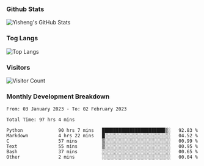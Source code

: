 ### Github Stats
![Yisheng's GitHub Stats](https://github-readme-stats-9qabuvhk1-gongyisheng.vercel.app/api?username=gongyisheng&count_private=true&show_icons=true)
### Tog Langs
![Top Langs](https://github-readme-stats-9qabuvhk1-gongyisheng.vercel.app/api/top-langs/?username=gongyisheng&layout=compact)
### Visitors
![Visitor Count](https://profile-counter.glitch.me/gongyisheng/count.svg)
### Monthly Development Breakdown
<!--START_SECTION:waka-->

```text
From: 03 January 2023 - To: 02 February 2023

Total Time: 97 hrs 4 mins

Python             90 hrs 7 mins   ███████████████████████▒░   92.83 %
Markdown           4 hrs 22 mins   █░░░░░░░░░░░░░░░░░░░░░░░░   04.52 %
C                  57 mins         ▒░░░░░░░░░░░░░░░░░░░░░░░░   00.99 %
Text               55 mins         ▒░░░░░░░░░░░░░░░░░░░░░░░░   00.95 %
Bash               37 mins         ░░░░░░░░░░░░░░░░░░░░░░░░░   00.65 %
Other              2 mins          ░░░░░░░░░░░░░░░░░░░░░░░░░   00.04 %
```

<!--END_SECTION:waka-->
